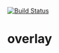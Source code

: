 [![Build Status](https://travis-ci.org/angeldm/overlay.svg?branch=master)](https://travis-ci.org/angeldm/overlay)
# overlay
